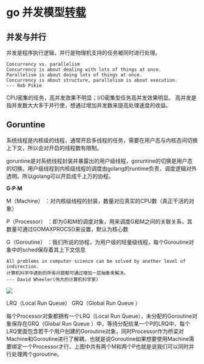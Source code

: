 # go 并发模型[转载](https://www.cnblogs.com/mokafamily/p/9975980.html)

## 并发与并行

并发是程序执行逻辑，并行是物理机支持的任务被同时进行处理。

```
Concurrency vs. parallelism
Concurrency is about dealing with lots of things at once.
Parallelism is about doing lots of things at once.
Concurrency is about structure, parallelism is about execution.
--- Rob Pikie
```

CPU密集的任务，高并发效果不明显；I/O密集型任务高并发效果明显。
高并发是指并发数大大多于并行使，想通过增加并发数来提高处理速度的收益。

## Goruntine

系统线程是内核级的线程，通常开启多线程的任务，需要在用户态与内核态间切换上下文，所以会对开启的线程数有限制。

goruntine是对系统线程封装并暴露出的用户级线程，goruntine的切换是用户态的切换。用户级线程到内核级线程的调度由golang的runtime负责，调度逻辑对外透明。所以golang可以开启成千上万的协程。

__G·P·M__

M（Machine） ：对内核级线程的封装，数量对应真实的CPU数（真正干活的对象）

P（Processor） ：即为G和M的调度对象，用来调度G和M之间的关联关系，其数量可通过GOMAXPROCS()来设置，默认为核心数

G（Goroutine） ：我们所说的协程，为用户级的轻量级线程，每个Goroutine对象中的sched保存着其上下文信息

```
All problems in computer science can be solved by another level of indirection.
计算机科学中遇到的所有问题都可通过增加一层抽象来解决。
--- David Wheeler(伟大的计算机科学家)
```

![](https://www.ardanlabs.com/images/goinggo/94_figure9.png)

LRQ（Local Run Queue）
GRQ（Global Run Queue ）

每个Processor对象都拥有一个LRQ（Local Run Queue），未分配的Goroutine对象保存在GRQ（Global Run Queue ）中，等待分配给某一个P的LRQ中，每个LRQ里面包含若干个用户创建的Goroutine对象，同时Processor作为桥梁对Machine和Goroutine进行了解耦，也就是说Goroutine如果想要使用Machine需要绑定一个Processor才行，上图中共有两个M和两个P也就是说我们可以同时并行处理两个goroutine。
